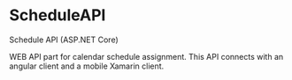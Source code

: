 # ScheduleAPI
Schedule API (ASP.NET Core)

WEB API part for calendar schedule assignment. This API connects with an angular client and a mobile Xamarin client. 
